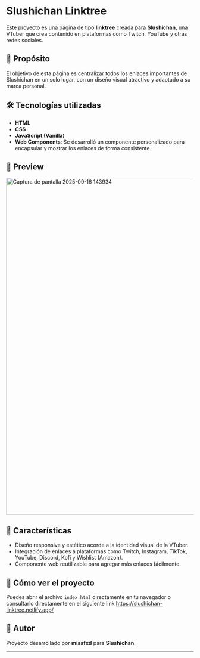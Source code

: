 # Slushichan Linktree

Este proyecto es una página de tipo **linktree** creada para **Slushichan**, una VTuber que crea contenido en plataformas como Twitch, YouTube y otras redes sociales.

## 🎯 Propósito

El objetivo de esta página es centralizar todos los enlaces importantes de Slushichan en un solo lugar, con un diseño visual atractivo y adaptado a su marca personal.

## 🛠 Tecnologías utilizadas

- **HTML**
- **CSS**
- **JavaScript (Vanilla)**
- **Web Components**: Se desarrolló un componente personalizado para encapsular y mostrar los enlaces de forma consistente.

## 📸 Preview

<img width="1490" height="905" alt="Captura de pantalla 2025-09-16 143934" src="https://github.com/user-attachments/assets/b1faeb05-b74c-420a-9790-244938097d3a" />


## 📎 Características

- Diseño responsive y estético acorde a la identidad visual de la VTuber.
- Integración de enlaces a plataformas como Twitch, Instagram, TikTok, YouTube, Discord, Kofi y Wishlist (Amazon).
- Componente web reutilizable para agregar más enlaces fácilmente.

## 🚀 Cómo ver el proyecto

Puedes abrir el archivo `index.html` directamente en tu navegador o consultarlo directamente en el siguiente link https://slushichan-linktree.netlify.app/ 

## 👤 Autor

Proyecto desarrollado por **misafxd** para **Slushichan**.

---

